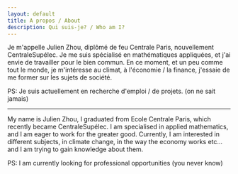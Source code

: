 ```yaml
---
layout: default
title: A propos / About
description: Qui suis-je? / Who am I?
---
```

Je m'appelle Julien Zhou, diplômé de feu Centrale Paris, nouvellement CentraleSupélec.
Je me suis spécialisé en mathématiques appliquées, et j'ai envie de travailler pour le bien commun. En ce moment, et un peu comme tout le monde,  je m'intéresse au climat, à l'économie / la finance, j'essaie de me former sur les sujets de société. 

PS: Je suis actuellement en recherche d'emploi / de projets. (on ne sait jamais)
___
My name is Julien Zhou, I graduated from Ecole Centrale Paris, which recently became CentraleSupélec.
I am specialised in applied mathematics, and I am eager to work for the greater good. Currently, I am interested in different subjects, in climate change, in the way the economy works etc... and I am trying to gain knowledge about them.

PS: I am currently looking for professional opportunities (you never know)